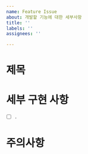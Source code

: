 ```yaml
---
name: Feature Issue
about: 개발할 기능에 대한 세부사항
title: ''
labels: ''
assignees: ''

---
```


# 제목

# 세부 구현 사항
- [ ] .

# 주의사항
